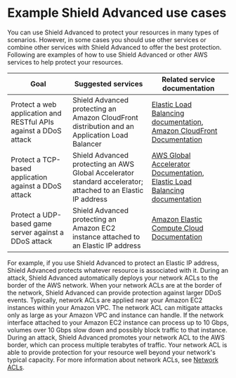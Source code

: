 # Example Shield Advanced use cases<a name="aws-shield-use-case"></a>

You can use Shield Advanced to protect your resources in many types of scenarios\. However, in some cases you should use other services or combine other services with Shield Advanced to offer the best protection\. Following are examples of how to use Shield Advanced or other AWS services to help protect your resources\.


| Goal | Suggested services | Related service documentation | 
| --- | --- | --- | 
| Protect a web application and RESTful APIs against a DDoS attack | Shield Advanced protecting an Amazon CloudFront distribution and an Application Load Balancer | [Elastic Load Balancing documentation](https://docs.aws.amazon.com/elasticloadbalancing/), [Amazon CloudFront Documentation](https://docs.aws.amazon.com/cloudfront/) | 
| Protect a TCP\-based application against a DDoS attack | Shield Advanced protecting an AWS Global Accelerator standard accelerator; attached to an Elastic IP address | [AWS Global Accelerator Documentation](https://docs.aws.amazon.com/global-accelerator/), [Elastic Load Balancing documentation](https://docs.aws.amazon.com/elasticloadbalancing/) | 
| Protect a UDP\-based game server against a DDoS attack | Shield Advanced protecting an Amazon EC2 instance attached to an Elastic IP address | [Amazon Elastic Compute Cloud Documentation](https://docs.aws.amazon.com/ec2/) | 

For example, if you use Shield Advanced to protect an Elastic IP address, Shield Advanced protects whatever resource is associated with it\. During an attack, Shield Advanced automatically deploys your network ACLs to the border of the AWS network\. When your network ACLs are at the border of the network, Shield Advanced can provide protection against larger DDoS events\. Typically, network ACLs are applied near your Amazon EC2 instances within your Amazon VPC\. The network ACL can mitigate attacks only as large as your Amazon VPC and instance can handle\. If the network interface attached to your Amazon EC2 instance can process up to 10 Gbps, volumes over 10 Gbps slow down and possibly block traffic to that instance\. During an attack, Shield Advanced promotes your network ACL to the AWS border, which can process multiple terabytes of traffic\. Your network ACL is able to provide protection for your resource well beyond your network's typical capacity\. For more information about network ACLs, see [Network ACLs](http://docs.aws.amazon.com/AmazonVPC/latest/UserGuide/VPC_ACLs.html)\. 